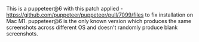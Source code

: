 This is a puppeteer@6 with this patch applied - https://github.com/puppeteer/puppeteer/pull/7099/files to fix installation on Mac M1. puppeteer@6 is the only known version which produces the same screenshots across different OS and doesn't randomly produce blank screenshots.
